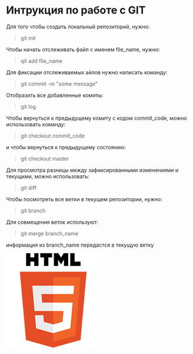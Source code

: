 # Интрукция по работе с GIT
Для того чтобы создать локальный репозиторий, нужно:
> git init

Чтобы начать отслеживать файл с именем file_name, нужно:
> qit add file_name

Для фиксации отслеживаемых айлов нужно написать команду:
> git commit -m "some message"

Отобразить все добавленные комиты:
> git log

Чтобы вернуться к предыдущему комиту с кодом commit_code, можно использовать команду:
> git checkout commit_code

и чтобы вернуться к предыдущему состоянию:
> git checkout master

Для просмотра разницы между зафиксированными изменениями и текущими, можно использовать:
> git diff

Чтобы посмотреть все ветки в текущем репозитории, нужно:

> git branch

Для совмещения веток используют:
> git merge branch_name

информация из branch_name передастся в текущую ветку

![some pic](/image/HTML5_Logo.jpg)